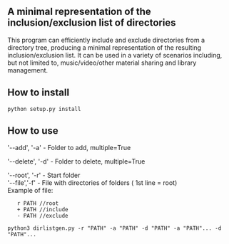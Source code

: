 ## A minimal representation of the inclusion/exclusion list of directories

This program can efficiently include and exclude directories from a directory tree, producing a minimal representation of the resulting inclusion/exclusion list. It can be used in a variety of scenarios including, but not limited to, music/video/other material sharing and library management.

## How to install

```python setup.py install```

## How to use
'--add', '-a' - Folder to add, multiple=True

'--delete', '-d' - Folder to delete, multiple=True

'--root', '-r' - Start folder  
'--file','-f' - File with directories of folders ( 1st line = root)  
Example of file:
```
   r PATH //root
   + PATH //include
   - PATH //exclude
```
```python3 dirlistgen.py -r "PATH" -a "PATH" -d "PATH" -a "PATH"... -d "PATH"...```
